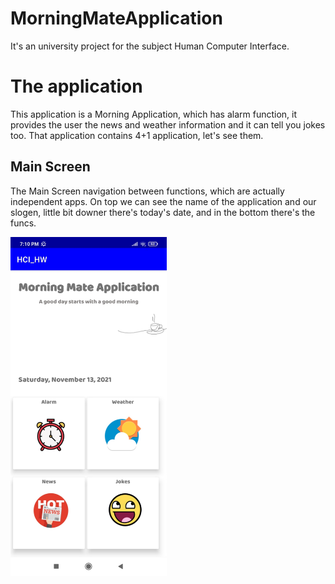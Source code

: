 # MorningMateApplication
It's an university project for the subject Human Computer Interface.

# The application
This application is a Morning Application, which has alarm function, it provides the user the news and weather information and it can tell you jokes too. That application contains 4+1 application, let's see them. 

## Main Screen

The Main Screen navigation between functions, which are actually independent apps. On top we can see the name of the application and our slogen, little bit downer there's today's date, and in the bottom there's the funcs.   

<img src="./README_IMAGES/MainScreen.jpg" width="250" align="middle"> 

